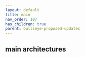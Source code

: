 ```yaml
---
layout: default
title: main
nav_order: 107
has_children: true
parent: bullseye-proposed-updates
---
```


## main architectures
